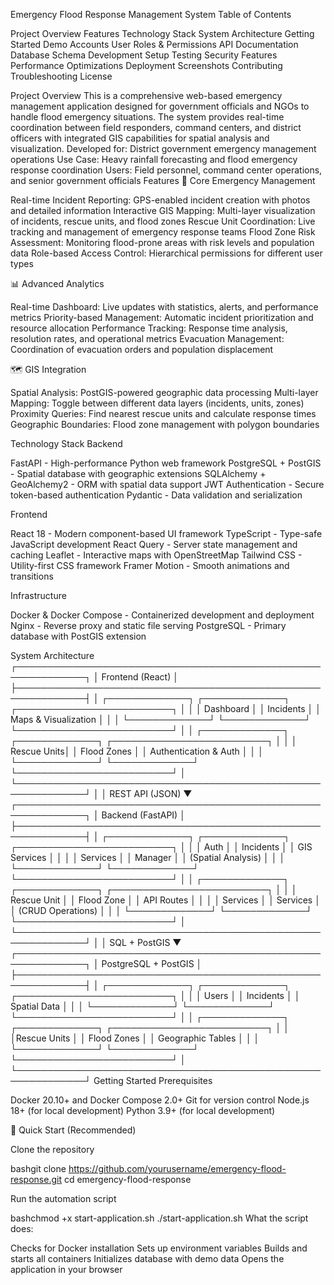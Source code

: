 Emergency Flood Response Management System
Table of Contents

Project Overview
Features
Technology Stack
System Architecture
Getting Started
Demo Accounts
User Roles & Permissions
API Documentation
Database Schema
Development Setup
Testing
Security Features
Performance Optimizations
Deployment
Screenshots
Contributing
Troubleshooting
License

Project Overview
This is a comprehensive web-based emergency management application designed for government officials and NGOs to handle flood emergency situations. The system provides real-time coordination between field responders, command centers, and district officers with integrated GIS capabilities for spatial analysis and visualization.
Developed for: District government emergency management operations
Use Case: Heavy rainfall forecasting and flood emergency response coordination
Users: Field personnel, command center operations, and senior government officials
Features
🚨 Core Emergency Management

Real-time Incident Reporting: GPS-enabled incident creation with photos and detailed information
Interactive GIS Mapping: Multi-layer visualization of incidents, rescue units, and flood zones
Rescue Unit Coordination: Live tracking and management of emergency response teams
Flood Zone Risk Assessment: Monitoring flood-prone areas with risk levels and population data
Role-based Access Control: Hierarchical permissions for different user types

📊 Advanced Analytics

Real-time Dashboard: Live updates with statistics, alerts, and performance metrics
Priority-based Management: Automatic incident prioritization and resource allocation
Performance Tracking: Response time analysis, resolution rates, and operational metrics
Evacuation Management: Coordination of evacuation orders and population displacement

🗺️ GIS Integration

Spatial Analysis: PostGIS-powered geographic data processing
Multi-layer Mapping: Toggle between different data layers (incidents, units, zones)
Proximity Queries: Find nearest rescue units and calculate response times
Geographic Boundaries: Flood zone management with polygon boundaries

Technology Stack
Backend

FastAPI - High-performance Python web framework
PostgreSQL + PostGIS - Spatial database with geographic extensions
SQLAlchemy + GeoAlchemy2 - ORM with spatial data support
JWT Authentication - Secure token-based authentication
Pydantic - Data validation and serialization

Frontend

React 18 - Modern component-based UI framework
TypeScript - Type-safe JavaScript development
React Query - Server state management and caching
Leaflet - Interactive maps with OpenStreetMap
Tailwind CSS - Utility-first CSS framework
Framer Motion - Smooth animations and transitions

Infrastructure

Docker & Docker Compose - Containerized development and deployment
Nginx - Reverse proxy and static file serving
PostgreSQL - Primary database with PostGIS extension

System Architecture
┌─────────────────────────────────────────────────────────────┐
│                    Frontend (React)                         │
├─────────────────────────────────────────────────────────────┤
│  ┌─────────────┐ ┌─────────────┐ ┌─────────────────────────┐ │
│  │  Dashboard  │ │  Incidents  │ │  Maps & Visualization   │ │
│  └─────────────┘ └─────────────┘ └─────────────────────────┘ │
│  ┌─────────────┐ ┌─────────────┐ ┌─────────────────────────┐ │
│  │ Rescue Units│ │ Flood Zones │ │  Authentication & Auth  │ │
│  └─────────────┘ └─────────────┘ └─────────────────────────┘ │
└─────────────────────────────────────────────────────────────┘
                               │
                               │ REST API (JSON)
                               ▼
┌─────────────────────────────────────────────────────────────┐
│                   Backend (FastAPI)                         │
├─────────────────────────────────────────────────────────────┤
│  ┌─────────────┐ ┌─────────────┐ ┌─────────────────────────┐ │
│  │   Auth      │ │  Incidents  │ │    GIS Services         │ │
│  │  Services   │ │   Manager   │ │   (Spatial Analysis)    │ │
│  └─────────────┘ └─────────────┘ └─────────────────────────┘ │
│  ┌─────────────┐ ┌─────────────┐ ┌─────────────────────────┐ │
│  │ Rescue Unit │ │ Flood Zone  │ │     API Routes          │ │
│  │  Services   │ │  Services   │ │   (CRUD Operations)     │ │
│  └─────────────┘ └─────────────┘ └─────────────────────────┘ │
└─────────────────────────────────────────────────────────────┘
                               │
                               │ SQL + PostGIS
                               ▼
┌─────────────────────────────────────────────────────────────┐
│                PostgreSQL + PostGIS                         │
├─────────────────────────────────────────────────────────────┤
│  ┌─────────────┐ ┌─────────────┐ ┌─────────────────────────┐ │
│  │    Users    │ │  Incidents  │ │     Spatial Data        │ │
│  └─────────────┘ └─────────────┘ └─────────────────────────┘ │
│  ┌─────────────┐ ┌─────────────┐ ┌─────────────────────────┐ │
│  │Rescue Units │ │ Flood Zones │ │    Geographic Tables    │ │
│  └─────────────┘ └─────────────┘ └─────────────────────────┘ │
└─────────────────────────────────────────────────────────────┘
Getting Started
Prerequisites

Docker 20.10+ and Docker Compose 2.0+
Git for version control
Node.js 18+ (for local development)
Python 3.9+ (for local development)

🚀 Quick Start (Recommended)

Clone the repository

bashgit clone https://github.com/yourusername/emergency-flood-response.git
cd emergency-flood-response

Run the automation script

bashchmod +x start-application.sh
./start-application.sh
What the script does:

Checks for Docker installation
Sets up environment variables
Builds and starts all containers
Initializes database with demo data
Opens the application in your browser